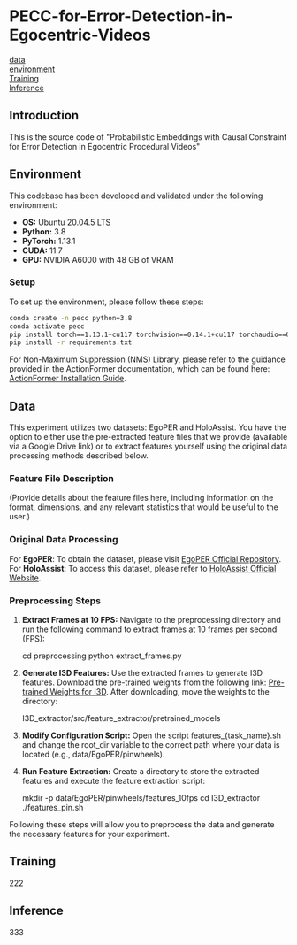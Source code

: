 # PECC-for-Error-Detection-in-Egocentric-Videos

[data](#data)  
[environment](#environment)  
[Training](#Training)   
[Inference](#Inference)   

## Introduction

This is the source code of "Probabilistic Embeddings with Causal Constraint for Error Detection in Egocentric Procedural Videos"

## Environment

This codebase has been developed and validated under the following environment:
- **OS:** Ubuntu 20.04.5 LTS
- **Python:** 3.8
- **PyTorch:** 1.13.1
- **CUDA:** 11.7
- **GPU:** NVIDIA A6000 with 48 GB of VRAM

### Setup

To set up the environment, please follow these steps:

```bash
conda create -n pecc python=3.8
conda activate pecc
pip install torch==1.13.1+cu117 torchvision==0.14.1+cu117 torchaudio==0.13.1 --extra-index-url https://download.pytorch.org/whl/cu117
pip install -r requirements.txt
```

For Non-Maximum Suppression (NMS) Library, please refer to the guidance provided in the ActionFormer documentation, which can be found here: [ActionFormer Installation Guide](https://github.com/happyharrycn/actionformer_release/blob/main/INSTALL.md).


## Data
This experiment utilizes two datasets: EgoPER and HoloAssist. You have the option to either use the pre-extracted feature files that we provide (available via a Google Drive link) or to extract features yourself using the original data processing methods described below.
### Feature File Description
(Provide details about the feature files here, including information on the format, dimensions, and any relevant statistics that would be useful to the user.)
### Original Data Processing
For **EgoPER**: To obtain the dataset, please visit [EgoPER Official Repository](https://github.com/robert80203/EgoPER_official).
For **HoloAssist**: To access this dataset, please refer to [HoloAssist Official Website](https://holoassist.github.io/).
### Preprocessing Steps
1. **Extract Frames at 10 FPS:**
   Navigate to the preprocessing directory and run the following command to extract frames at 10 frames per second (FPS):
   
   cd preprocessing
   python extract_frames.py
   

2. **Generate I3D Features:**
   Use the extracted frames to generate I3D features. Download the pre-trained weights from the following link: [Pre-trained Weights for I3D](https://drive.google.com/file/d/1SF4NduQ7w08wP00IgftZjnRqRYRdppd6/view).
   After downloading, move the weights to the directory:
   
   I3D_extractor/src/feature_extractor/pretrained_models
   

3. **Modify Configuration Script:**
   Open the script features_{task_name}.sh and change the root_dir variable to the correct path where your data is located (e.g., data/EgoPER/pinwheels).
4. **Run Feature Extraction:**
   Create a directory to store the extracted features and execute the feature extraction script:
   
   mkdir -p data/EgoPER/pinwheels/features_10fps
   cd I3D_extractor
   ./features_pin.sh
   

Following these steps will allow you to preprocess the data and generate the necessary features for your experiment.

## Training
222

## Inference
333

